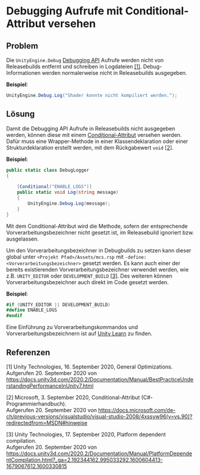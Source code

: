 # Debugging Aufrufe mit Conditional-Attribut versehen

## Problem

Die `UnityEngine.Debug` [Debugging API](https://docs.unity3d.com/ScriptReference/Debug.html) Aufrufe werden nicht von Releasebuilds entfernt und schreiben in Logdateien [[1]](#1).
Debug-Informationen werden normalerweise nicht in Releasebuilds ausgegeben.

**Beispiel**:
```csharp
UnityEngine.Debug.Log("Shader konnte nicht kompiliert werden.");
```

## Lösung

Damit die Debugging API Aufrufe in Releasebuilds nicht ausgegeben werden, können diese mit einem [Conditional-Attribut](https://docs.microsoft.com/de-de/dotnet/api/system.diagnostics.conditionalattribute?redirectedfrom=MSDN&view=netcore-3.1) versehen werden.
Dafür muss eine Wrapper-Methode in einer Klassendeklaration oder einer Strukturdeklaration erstellt werden, mit dem Rückgabewert `void` [[2]](#2). 

**Beispiel**:
```csharp
public static class DebugLogger 
{
    
    [Conditional("ENABLE_LOGS")]
    public static void Log(string message) 
    {
        UnityEngine.Debug.Log(message); 
    }
}
```

Mit dem Conditional-Attribut wird die Methode, sofern der entsprechende Vorverarbeitungsbezeichner nicht gesetzt ist, im Releasebuild ignoriert bzw. ausgelassen.

Um den Vorverarbeitungsbezeichner in Debugbuilds zu setzen kann dieser global unter `<Projekt Pfad>/Assets/mcs.rsp` mit `-define:<Vorverarbeitungsbezeichner>` gesetzt werden.
Es kann auch einer der bereits existierenden Vorverarbeitungsbezeichner verwendet werden, wie z.B. `UNITY_EDITOR` oder `DEVELOPMENT_BUILD` [[3]](#3).
Des weiteren können Vorverarbeitungsbezeichner auch direkt im Code gesetzt werden.

**Beispiel**:
```csharp
#if (UNITY_EDITOR || DEVELOPMENT_BUILD)
#define ENABLE_LOGS
#endif 
```

Eine Einführung zu Vorverarbeitungskommandos und Vorverarbeitungsbezeichnern ist auf [Unity Learn](https://learn.unity.com/tutorial/introduction-to-preprocessing-commands#) zu finden.

## Referenzen
<a id="1">[1]</a>
Unity Technologies, 16. September 2020, General Optimizations. <br /> 
Aufgerufen 20. September 2020 von https://docs.unity3d.com/2020.2/Documentation/Manual/BestPracticeUnderstandingPerformanceInUnity7.html

<a id="2">[2]</a>
Microsoft, 3. September 2020, Conditional-Attribut (C#-Programmierhandbuch). <br />
Aufgerufen 20. September 2020 von https://docs.microsoft.com/de-ch/previous-versions/visualstudio/visual-studio-2008/4xssyw96(v=vs.90)?redirectedfrom=MSDN#hinweise

<a id="3">[3]</a>
Unity Technologies, 17. September 2020, Platform dependent compilation. <br />
Aufgerufen 20. September 2020 von https://docs.unity3d.com/2020.2/Documentation/Manual/PlatformDependentCompilation.html?_ga=2.192344162.995033292.1600604413-1679067612.1600330815
